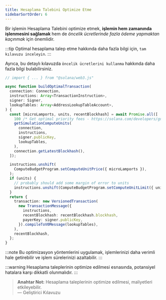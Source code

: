 ```yaml
---
title: Hesaplama Talebini Optimize Etme
sidebarSortOrder: 6
---
```


Bir işlemin Hesaplama Talebini optimize etmek, **işlemin hem zamanında işlenmesini sağlamak** hem de *öncelik ücretlerinde fazla ödeme yapmaktan kaçınmak* için önemlidir.

:::tip
Optimal hesaplama talep etme hakkında daha fazla bilgi için, `tam kılavuzu inceleyin`.
:::

Ayrıca, bu detaylı kılavuzda `öncelik ücretlerini kullanma` hakkında daha fazla bilgi bulabilirsiniz.

```typescript filename="optimize-compute.ts"
// import { ... } from "@solana/web3.js"

async function buildOptimalTransaction(
  connection: Connection,
  instructions: Array<TransactionInstruction>,
  signer: Signer,
  lookupTables: Array<AddressLookupTableAccount>,
) {
  const [microLamports, units, recentBlockhash] = await Promise.all([
    100 /* Get optimal priority fees - https://solana.com/developers/guides/advanced/how-to-use-priority-fees*/,
    getSimulationComputeUnits(
      connection,
      instructions,
      signer.publicKey,
      lookupTables,
    ),
    connection.getLatestBlockhash(),
  ]);

  instructions.unshift(
    ComputeBudgetProgram.setComputeUnitPrice({ microLamports }),
  );
  if (units) {
    // probably should add some margin of error to units
    instructions.unshift(ComputeBudgetProgram.setComputeUnitLimit({ units }));
  }
  return {
    transaction: new VersionedTransaction(
      new TransactionMessage({
        instructions,
        recentBlockhash: recentBlockhash.blockhash,
        payerKey: signer.publicKey,
      }).compileToV0Message(lookupTables),
    ),
    recentBlockhash,
  };
}
```

:::note
Bu optimizasyon yöntemlerini uygulamak, işlemlerinizi daha verimli hale getirebilir ve işlem sürelerinizi azaltabilir.
:::

:::warning
Hesaplama taleplerinin optimize edilmesi esnasında, potansiyel hatalara karşı dikkatli olunmalıdır.
:::

> **Anahtar Not:** Hesaplama taleplerinin optimize edilmesi, maliyetleri etkileyebilir.  
> — Geliştirici Kılavuzu